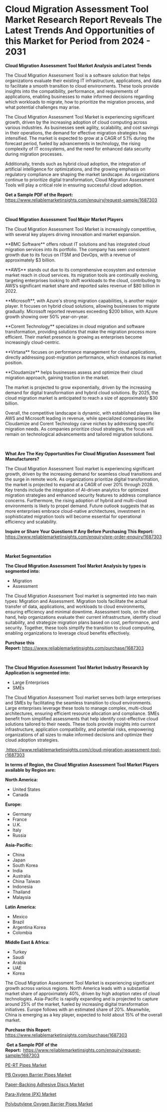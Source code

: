 <p><h1>Cloud Migration Assessment Tool Market Research Report Reveals The Latest Trends And Opportunities of this Market for Period from 2024 - 2031</h1></p><p><strong>Cloud Migration Assessment Tool Market Analysis and Latest Trends</strong></p>
<p><p>The Cloud Migration Assessment Tool is a software solution that helps organizations evaluate their existing IT infrastructure, applications, and data to facilitate a smooth transition to cloud environments. These tools provide insights into the compatibility, performance, and requirements of applications, enabling businesses to make informed decisions regarding which workloads to migrate, how to prioritize the migration process, and what potential challenges may arise.</p><p>The Cloud Migration Assessment Tool Market is experiencing significant growth, driven by the increasing adoption of cloud computing across various industries. As businesses seek agility, scalability, and cost savings in their operations, the demand for effective migration strategies has intensified. The market is expected to grow at a CAGR of 5.1% during the forecast period, fueled by advancements in technology, the rising complexity of IT ecosystems, and the need for enhanced data security during migration processes.</p><p>Additionally, trends such as hybrid cloud adoption, the integration of artificial intelligence for optimizations, and the growing emphasis on regulatory compliance are shaping the market landscape. As organizations continue to prioritize digital transformation, Cloud Migration Assessment Tools will play a critical role in ensuring successful cloud adoption.</p></p>
<p><strong>Get a Sample PDF of the Report:&nbsp;</strong> <a href="https://www.reliablemarketinsights.com/enquiry/request-sample/1687303?utm_campaign=1383&utm_medium=2&utm_source=Github&utm_content=ia&utm_term=16102024&utm_id=cloud-migration-assessment-tool">https://www.reliablemarketinsights.com/enquiry/request-sample/1687303</a></p>
<p>&nbsp;</p>
<p><strong>Cloud Migration Assessment Tool Major Market Players</strong></p>
<p><p>The Cloud Migration Assessment Tool Market is increasingly competitive, with several key players driving innovation and market expansion. </p><p>**BMC Software** offers robust IT solutions and has integrated cloud migration services into its portfolio. The company has seen consistent growth due to its focus on ITSM and DevOps, with a revenue of approximately $3 billion.</p><p>**AWS** stands out due to its comprehensive ecosystem and extensive market reach in cloud services. Its migration tools are continually evolving, targeting enterprises looking to shift workloads to the cloud, contributing to AWS’s significant market share and reported sales revenue of $80 billion in 2022.</p><p>**Microsoft**, with Azure's strong migration capabilities, is another major player. It focuses on hybrid cloud solutions, allowing businesses to migrate gradually. Microsoft reported revenues exceeding $200 billion, with Azure growth showing over 50% year-on-year.</p><p>**Corent Technology** specializes in cloud migration and software transformation, providing solutions that make the migration process more efficient. Their market presence is growing as enterprises become increasingly cloud-centric.</p><p>**Virtana** focuses on performance management for cloud applications, directly addressing post-migration performance, which enhances its market position. </p><p>**Cloudamize** helps businesses assess and optimize their cloud migration approach, gaining traction in the market.</p><p>The market is projected to grow exponentially, driven by the increasing demand for digital transformation and hybrid cloud solutions. By 2025, the cloud migration market is anticipated to reach a size of approximately $30 billion. </p><p>Overall, the competitive landscape is dynamic, with established players like AWS and Microsoft leading in revenue, while specialized companies like Cloudamize and Corent Technology carve niches by addressing specific migration needs. As companies prioritize cloud strategies, the focus will remain on technological advancements and tailored migration solutions.</p></p>
<p>&nbsp;</p>
<p><strong>What Are The Key Opportunities For Cloud Migration Assessment Tool Manufacturers?</strong></p>
<p><p>The Cloud Migration Assessment Tool market is experiencing significant growth, driven by the increasing demand for seamless cloud transitions and the surge in remote work. As organizations prioritize digital transformation, the market is projected to expand at a CAGR of over 20% through 2028. Key trends include the integration of AI-driven analytics for optimized migration strategies and enhanced security features to address compliance concerns. Furthermore, the rising adoption of hybrid and multi-cloud environments is likely to propel demand. Future outlook suggests that as more enterprises embrace cloud-native architectures, investment in sophisticated migration tools will become essential for operational efficiency and scalability.</p></p>
<p><strong>Inquire or Share Your Questions If Any Before Purchasing This Report:</strong> <a href="https://www.reliablemarketinsights.com/enquiry/pre-order-enquiry/1687303?utm_campaign=1383&utm_medium=2&utm_source=Github&utm_content=ia&utm_term=16102024&utm_id=cloud-migration-assessment-tool">https://www.reliablemarketinsights.com/enquiry/pre-order-enquiry/1687303</a></p>
<p>&nbsp;</p>
<p><strong>Market Segmentation</strong></p>
<p><strong>The Cloud Migration Assessment Tool Market Analysis by types is segmented into:</strong></p>
<p><ul><li>Migration</li><li>Assessment</li></ul></p>
<p><p>The Cloud Migration Assessment Tool market is segmented into two main types: Migration and Assessment. Migration tools facilitate the actual transfer of data, applications, and workloads to cloud environments, ensuring efficiency and minimal downtime. Assessment tools, on the other hand, help organizations evaluate their current infrastructure, identify cloud suitability, and strategize migration plans based on cost, performance, and security. Together, these tools simplify the transition to cloud computing, enabling organizations to leverage cloud benefits effectively.</p></p>
<p><strong>Purchase this Report:&nbsp;</strong><a href="https://www.reliablemarketinsights.com/purchase/1687303?utm_campaign=1383&utm_medium=2&utm_source=Github&utm_content=ia&utm_term=16102024&utm_id=cloud-migration-assessment-tool">https://www.reliablemarketinsights.com/purchase/1687303</a></p>
<p>&nbsp;</p>
<p><strong>The Cloud Migration Assessment Tool Market Industry Research by Application is segmented into:</strong></p>
<p><ul><li>Large Enterprises</li><li>SMEs</li></ul></p>
<p><p>The Cloud Migration Assessment Tool market serves both large enterprises and SMEs by facilitating the seamless transition to cloud environments. Large enterprises leverage these tools to manage complex, multi-cloud architectures, ensuring efficient resource allocation and compliance. SMEs benefit from simplified assessments that help identify cost-effective cloud solutions tailored to their needs. These tools provide insights into current infrastructure, application compatibility, and potential risks, empowering organizations of all sizes to make informed decisions and optimize their cloud adoption strategies.</p></p>
<p><a href="https://www.reliablemarketinsights.com/cloud-migration-assessment-tool-r1687303?utm_campaign=1383&utm_medium=2&utm_source=Github&utm_content=ia&utm_term=16102024&utm_id=cloud-migration-assessment-tool">&nbsp;https://www.reliablemarketinsights.com/cloud-migration-assessment-tool-r1687303</a></p>
<p><strong>In terms of Region, the Cloud Migration Assessment Tool Market Players available by Region are:</strong></p>
<p>
    <p> <strong> North America: </strong>
        <ul>
            <li>United States</li>
            <li>Canada</li>
        </ul>
        </p> 
    <p> <strong> Europe: </strong>
        <ul>
            <li>Germany</li>
            <li>France</li>
            <li>U.K.</li>
            <li>Italy</li>
            <li>Russia</li>
        </ul>
        </p> 
    <p> <strong> Asia-Pacific: </strong>
        <ul>
            <li>China</li>
            <li>Japan</li>
            <li>South Korea</li>
            <li>India</li>
            <li>Australia</li>
            <li>China Taiwan</li>
            <li>Indonesia</li>
            <li>Thailand</li>
            <li>Malaysia</li>
        </ul>
        </p> 
    <p> <strong> Latin America: </strong>
        <ul>
            <li>Mexico</li>
            <li>Brazil</li>
            <li>Argentina Korea</li>
            <li>Colombia</li>
        </ul>
        </p> 
    <p> <strong> Middle East & Africa: </strong>
        <ul>
            <li>Turkey</li>
            <li>Saudi</li>
            <li>Arabia</li>
            <li>UAE</li>
            <li>Korea</li>
        </ul>
    </p>
    </p>
<p><p>The Cloud Migration Assessment Tool Market is experiencing significant growth across various regions. North America leads with a substantial market share of approximately 40%, driven by high adoption rates of cloud technologies. Asia-Pacific is rapidly expanding and is projected to capture around 25% of the market, fueled by increasing digital transformation initiatives. Europe follows with an estimated share of 20%. Meanwhile, China is emerging as a key player, expected to hold about 15% of the overall market.</p></p>
<p><strong>Purchase this Report: </strong><a href="https://www.reliablemarketinsights.com/purchase/1687303?utm_campaign=1383&utm_medium=2&utm_source=Github&utm_content=ia&utm_term=16102024&utm_id=cloud-migration-assessment-tool">https://www.reliablemarketinsights.com/purchase/1687303</a></p>
<p>&nbsp;<strong>Get a Sample PDF of the Report:&nbsp;&nbsp;</strong><a href="https://www.reliablemarketinsights.com/enquiry/request-sample/1687303?utm_campaign=1383&utm_medium=2&utm_source=Github&utm_content=ia&utm_term=16102024&utm_id=cloud-migration-assessment-tool">https://www.reliablemarketinsights.com/enquiry/request-sample/1687303</a></p>
<p><strong></strong></p>
<p><p><a href="https://www.linkedin.com/pulse/top-trends-transforming-pe-rt-pipes-market-2024-2031-market-alive-vf11f?trk=public_post_embed_feed-article-content&utm_campaign=1383&utm_medium=2&utm_source=Github&utm_content=ia&utm_term=16102024&utm_id=cloud-migration-assessment-tool">PE-RT Pipes Market</a></p><p><a href="https://www.linkedin.com/pulse/strategic-insights-global-pb-oxygen-barrier-pipes-market-bk2kf?utm_campaign=1383&utm_medium=2&utm_source=Github&utm_content=ia&utm_term=16102024&utm_id=cloud-migration-assessment-tool">PB Oxygen Barrier Pipes Market</a></p><p><a href="https://www.linkedin.com/pulse/paper-backing-adhesive-discs-market-overview-regional-outlook-mvyrf?trk=public_post_embed_feed-article-content&utm_campaign=1383&utm_medium=2&utm_source=Github&utm_content=ia&utm_term=16102024&utm_id=cloud-migration-assessment-tool">Paper-Backing Adhesive Discs Market</a></p><p><a href="https://www.linkedin.com/pulse/global-para-xylene-px-market-focus-application-end-use-industry-bcfaf?trk=public_post_embed_feed-article-content&utm_campaign=1383&utm_medium=2&utm_source=Github&utm_content=ia&utm_term=16102024&utm_id=cloud-migration-assessment-tool">Para-Xylene (PX) Market</a></p><p><a href="https://www.linkedin.com/pulse/future-trends-global-polybutylene-oxygen-barrier-pipes-market-qohqf?trk=public_post_embed_feed-article-content&utm_campaign=1383&utm_medium=2&utm_source=Github&utm_content=ia&utm_term=16102024&utm_id=cloud-migration-assessment-tool">Polybutylene Oxygen Barrier Pipes Market</a></p></p>